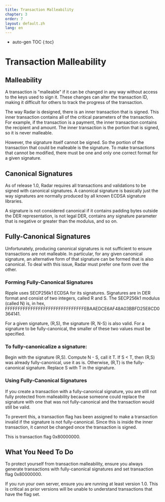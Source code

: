 ```yaml
---
title: Transaction Malleability
chapter: 3
order: 7
layout: default.zh
lang: en
---
```


* auto-gen TOC
{:toc}

# Transaction Malleability

## Malleability

A transaction is "malleable" if it can be changed in any way without access to the keys used to sign it. These changes can alter the transaction ID, making it difficult for others to track the progress of the transaction.

The way Radar is designed, there is an inner transaction that is signed. This inner transaction contains all of the critical parameters of the transaction. For example, if the transaction is a payment, the inner transaction contains the recipient and amount. The inner transaction is the portion that is signed, so it is never malleable.

However, the signature itself cannot be signed. So the portion of the transaction that could be malleable is the signature. To make transactions that cannot be modified, there must be one and only one correct format for a given signature.

## Canonical Signatures

As of release 1.0, Radar requires all transactions and validations to be signed with canonical signatures. A canonical signature is basically just the way signatures are normally produced by all known ECDSA signature libraries.

A signature is not considered canonical if it contains padding bytes outside the DER representation, is not legal DER, contains any signature parameter that is negative or greater than the modulus, and so on.

## Fully-Canonical Signatures

Unfortunately, producing canonical signatures is not sufficient to ensure transactions are not malleable. In particular, for any given canonical signature, an alternative form of that signature can be formed that is also canonical. To deal with this issue, Radar must prefer one form over the other.

### Forming Fully-Canonical Signatures

Ripple uses SECP256k1 ECDSA for its signatures. Signatures are in DER format and consist of two integers, called R and S. The SECP256k1 modulus (called N) is, in hex, FFFFFFFFFFFFFFFFFFFFFFFFFFFFFFFEBAAEDCE6AF48A03BBFD25E8CD0364141.

For a given signature, (R,S), the signature (R, N-S) is also valid. For a signature to be fully-canonical, the smaller of these two values must be specified.

### To fully-canonicalize a signature:

Begin with the signature (R,S).
Compute N - S, call it T.
If S < T, then (R,S) was already fully-canonical, use it as is.
Otherwise, (R,T) is the fully-canonical signature. Replace S with T in the signature.

### Using Fully-Canonical Signatures

If you create a transaction with a fully-canonical signature, you are still not fully protected from malleability because someone could replace the signature with one that was not fully-canonical and the transaction would still be valid.

To prevent this, a transaction flag has been assigned to make a transaction invalid if the signature is not fully-canonical. Since this is inside the inner transaction, it cannot be changed once the transaction is signed.

This is transaction flag 0x80000000.

## What You Need To Do

To protect yourself from transaction malleability, ensure you always generate transactions with fully-canonical signatures and set transaction flag 0x80000000.

If you run your own server, ensure you are running at least version 1.0. This is critical as prior versions will be unable to understand transactions that have the flag set.


